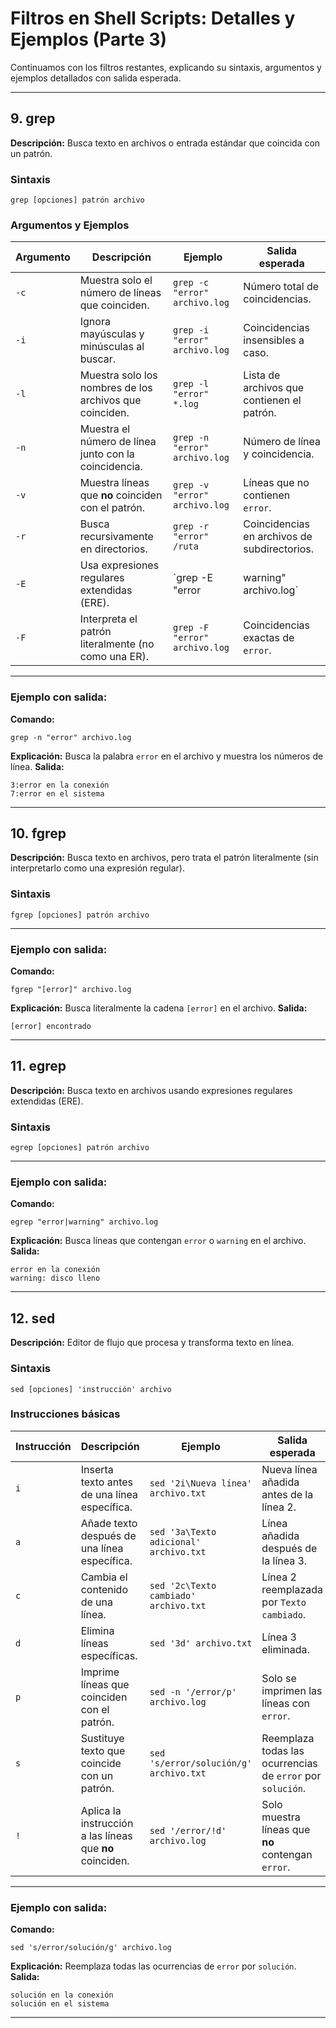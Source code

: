 
# Filtros en Shell Scripts: Detalles y Ejemplos (Parte 3)

Continuamos con los filtros restantes, explicando su sintaxis, argumentos y ejemplos detallados con salida esperada.

---

## **9. grep**
**Descripción:** Busca texto en archivos o entrada estándar que coincida con un patrón.

### Sintaxis
```
grep [opciones] patrón archivo
```

### Argumentos y Ejemplos

| **Argumento** | **Descripción**                                        | **Ejemplo**                                  | **Salida esperada**                 |
|---------------|--------------------------------------------------------|----------------------------------------------|--------------------------------------|
| `-c`          | Muestra solo el número de líneas que coinciden.         | `grep -c "error" archivo.log`                | Número total de coincidencias.      |
| `-i`          | Ignora mayúsculas y minúsculas al buscar.               | `grep -i "error" archivo.log`                | Coincidencias insensibles a caso.   |
| `-l`          | Muestra solo los nombres de los archivos que coinciden.| `grep -l "error" *.log`                      | Lista de archivos que contienen el patrón. |
| `-n`          | Muestra el número de línea junto con la coincidencia.  | `grep -n "error" archivo.log`                | Número de línea y coincidencia.     |
| `-v`          | Muestra líneas que **no** coinciden con el patrón.      | `grep -v "error" archivo.log`                | Líneas que no contienen `error`.    |
| `-r`          | Busca recursivamente en directorios.                   | `grep -r "error" /ruta`                      | Coincidencias en archivos de subdirectorios. |
| `-E`          | Usa expresiones regulares extendidas (ERE).            | `grep -E "error|warning" archivo.log`        | Coincidencias de `error` o `warning`. |
| `-F`          | Interpreta el patrón literalmente (no como una ER).    | `grep -F "error" archivo.log`                | Coincidencias exactas de `error`.   |

---

### Ejemplo con salida:
**Comando:**
```
grep -n "error" archivo.log
```
**Explicación:** Busca la palabra `error` en el archivo y muestra los números de línea.
**Salida:**
```
3:error en la conexión
7:error en el sistema
```

---

## **10. fgrep**
**Descripción:** Busca texto en archivos, pero trata el patrón literalmente (sin interpretarlo como una expresión regular).

### Sintaxis
```
fgrep [opciones] patrón archivo
```

---

### Ejemplo con salida:
**Comando:**
```
fgrep "[error]" archivo.log
```
**Explicación:** Busca literalmente la cadena `[error]` en el archivo.
**Salida:**
```
[error] encontrado
```

---

## **11. egrep**
**Descripción:** Busca texto en archivos usando expresiones regulares extendidas (ERE).

### Sintaxis
```
egrep [opciones] patrón archivo
```

---

### Ejemplo con salida:
**Comando:**
```
egrep "error|warning" archivo.log
```
**Explicación:** Busca líneas que contengan `error` o `warning` en el archivo.
**Salida:**
```
error en la conexión
warning: disco lleno
```

---

## **12. sed**
**Descripción:** Editor de flujo que procesa y transforma texto en línea.

### Sintaxis
```
sed [opciones] 'instrucción' archivo
```

### Instrucciones básicas

| **Instrucción** | **Descripción**                                        | **Ejemplo**                                  | **Salida esperada**                 |
|-----------------|--------------------------------------------------------|----------------------------------------------|--------------------------------------|
| `i`            | Inserta texto antes de una línea específica.            | `sed '2i\Nueva línea' archivo.txt`         | Nueva línea añadida antes de la línea 2. |
| `a`            | Añade texto después de una línea específica.            | `sed '3a\Texto adicional' archivo.txt`     | Línea añadida después de la línea 3. |
| `c`            | Cambia el contenido de una línea.                       | `sed '2c\Texto cambiado' archivo.txt`      | Línea 2 reemplazada por `Texto cambiado`. |
| `d`            | Elimina líneas específicas.                             | `sed '3d' archivo.txt`                      | Línea 3 eliminada.                   |
| `p`            | Imprime líneas que coinciden con el patrón.             | `sed -n '/error/p' archivo.log`             | Solo se imprimen las líneas con `error`. |
| `s`            | Sustituye texto que coincide con un patrón.             | `sed 's/error/solución/g' archivo.txt`      | Reemplaza todas las ocurrencias de `error` por `solución`. |
| `!`            | Aplica la instrucción a las líneas que **no** coinciden.| `sed '/error/!d' archivo.log`               | Solo muestra líneas que **no** contengan `error`. |

---

### Ejemplo con salida:
**Comando:**
```
sed 's/error/solución/g' archivo.log
```
**Explicación:** Reemplaza todas las ocurrencias de `error` por `solución`.
**Salida:**
```
solución en la conexión
solución en el sistema
```

---
